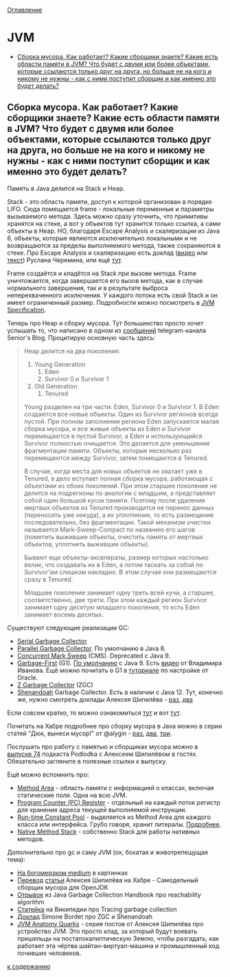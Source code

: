 [Оглавление](../README.md)

# JVM

- [Сборка мусора. Как работает? Какие сборщики знаете? Какие есть области памяти в JVM? Что будет с двумя или более объектами, которые ссылаются только друг на друга, но больше не на кого и никому не нужны - как с ними поступит сборщик и как именно это будет делать?](#сборка-мусора-как-работает-какие-сборщики-знаете-какие-есть-области-памяти-в-jvm-что-будет-с-двумя-или-более-объектами-которые-ссылаются-только-друг-на-друга-но-больше-не-на-кого-и-никому-не-нужны---как-с-ними-поступит-сборщик-и-как-именно-это-будет-делать)

## Сборка мусора. Как работает? Какие сборщики знаете? Какие есть области памяти в JVM? Что будет с двумя или более объектами, которые ссылаются только друг на друга, но больше не на кого и никому не нужны - как с ними поступит сборщик и как именно это будет делать?

Память в Java делится на Stack и Heap.

Stack - это область памяти, доступ к которой организован в порядке LIFO. Сюда помещается frame - локальные переменные и параметры вызываемого метода. Здесь можно сразу уточнить, что примитивы хранятся на стеке, а вот у объектов тут хранится только ссылка, а сами объекты в Heap. НО, благодаря Escape Analysis и скаляризации из Java 6, объекты, которые являются исключительно локальными и не возвращаются за пределы выполняемого метода, также сохраняются в стеке.  Про Escape Analysis и скаляризацию есть доклад ([видео](https://www.youtube.com/watch?v=K6c3W6vhQOA) или [текст](https://habr.com/ru/company/jugru/blog/322348/)) Руслана Черемина, или ещё [тут](https://www.beyondjava.net/escape-analysis-java).

Frame создаётся и кладётся на Stack при вызове метода. Frame уничтожается, когда завершается его вызов метода, как в случае нормального завершения, так и в результате выброса неперехваченного исключения. У каждого потока есть свой Stack и он имеет ограниченный размер. Подробности можно посмотреть в [JVM Specification](https://docs.oracle.com/javase/specs/jvms/se13/html/jvms-2.html#jvms-2.5.5).

Теперь про Heap и сборку мусора. Тут большинство просто хочет услышать то, что написано в одном из [сообщений](https://t.me/seniorsITBlog/61) telegram-канала Senior's Blog. Процитирую основную часть здесь:

<blockquote>
Heap делится на два поколения:

<ol>
    <li>Young Generation
        <ol>
            <li>Eden</li>
            <li>Survivor 0 и Survivor 1</li>
        </ol>
    </li>
    <li>Old Generation
        <ol><li>Tenured</li></ol>
    </li>
</ol>

Young разделен на три части: Eden, Survivor 0 и Survivor 1. В Eden создаются все новые объекты. Один из Survivor регионов всегда пустой. При полном заполнении региона Eden запускается малая сборка мусора, и все живые объекты из Eden и Survivor перемещаются в пустой Survivor, а Eden и использующийся Survivor полностью очищается. Это делается для уменьшения фрагментации памяти. Объекты, которые несколько раз перемещаются между Survivor, затем помещаются в Tenured.

В случае, когда места для новых объектов не хватает уже в Tenured, в дело вступает полная сборка мусора, работающая с объектами из обоих поколений. При этом старшее поколение не делится на подрегионы по аналогии с младшим, а представляет собой один большой кусок памяти. Поэтому после удаления мертвых объектов из Tenured производится не перенос данных (переносить уже некуда), а их уплотнение, то есть размещение последовательно, без фрагментации. Такой механизм очистки называется Mark-Sweep-Compact по названию его шагов (пометить выжившие объекты, очистить память от мертвых объектов, уплотнить выжившие объекты).

Бывают еще объекты-акселераты, размер которых настолько велик, что создавать их в Eden, а потом таскать за собой по Survivor’ам слишком накладно. В этом случае они размещаются сразу в Tenured.

Младшее поколение занимает одну треть всей кучи, а старшее, соответственно, две трети. При этом каждый регион Survivor занимает одну десятую младшего поколения, то есть Eden занимает восемь десятых.
</blockquote>

Существуют следующие реализации GC:
- [Serial Garbage Collector](https://docs.oracle.com/en/java/javase/13/gctuning/available-collectors.html#GUID-45794DA6-AB96-4856-A96D-FDE5F7DEE498)
- [Parallel Garbage Collector](https://docs.oracle.com/en/java/javase/13/gctuning/parallel-collector1.html#GUID-DCDD6E46-0406-41D1-AB49-FB96A50EB9CE). По умолчанию в Java 8.
- [Concurrent Mark Sweep](https://docs.oracle.com/en/java/javase/13/gctuning/concurrent-mark-sweep-cms-collector.html#GUID-FF8150AC-73D9-4780-91DD-148E63FA1BFF) (CMS). Deprecated с Java 9.
- [Garbage-First](https://www.oracle.com/technetwork/tutorials/tutorials-1876574.html) (G1). [По умолчанию](http://openjdk.java.net/jeps/248) с Java 9. Есть [видео](https://www.youtube.com/watch?v=iGRfyhE02lA) от Владимира Иванова. Ещё можно почитать о G1 в [туториале](https://docs.oracle.com/en/java/javase/13/gctuning/garbage-first-garbage-collector.html#GUID-ED3AB6D3-FD9B-4447-9EDF-983ED2F7A573) по настройке от Oracle.
- [Z Garbage Collector](http://openjdk.java.net/jeps/333) (ZGC)
- [Shenandoah](https://wiki.openjdk.java.net/display/shenandoah/Main) Garbage Collector. Есть в наличии с Java 12. Тут, конечно же, нужно смотреть доклады Алексея Шипилёва - [раз](https://www.youtube.com/watch?v=JBaZ4lK6OBk), [два](https://www.youtube.com/watch?v=HBWaffsl7fo)

Если совсем кратко, то можно ознакомиться [тут](http://java-online.ru/garbage-collection.xhtml) и вот [тут](https://dzone.com/articles/jvm-architecture-explained).

Почитать на Хабре подробнее про сборку мусора в Java можно в серии статей "Дюк, вынеси мусор!" от @alygin - [раз](https://habr.com/ru/post/269621/), [два](https://habr.com/ru/post/269707/), [три](https://habr.com/ru/post/269863/).

Послушать про работу с памятью и сборщиках мусора можно в [выпуске 74](http://podlodka.io/74) подкаста Podlodka с Алексеем Шипилёвом в гостях. Обязательно загляните в полезные ссылки к выпуску.

Ещё можно вспомнить про:
- [Method Area](https://javapapers.com/core-java/java-jvm-run-time-data-areas/#Method_Area) - область памяти с информацией о классах, включая статические поля. Одна на всю JVM.
- [Program Counter (PC) Register](https://javapapers.com/core-java/java-jvm-run-time-data-areas/#Program_Counter_PC_Register) - отдельный на каждый поток регистр для хранения адреса текущей выполняемой инструкции.
- [Run-time Constant Pool](https://javapapers.com/core-java/java-jvm-run-time-data-areas/#Java_Virtual_Machine_Stacks) - выделяется из Method Area для каждого класса или интерфейса. Грубо говоря, хранит литералы. [Подробнее](https://blog.jamesdbloom.com/JVMInternals.html#constant_pool).
- [Native Method Stack](https://javapapers.com/core-java/java-jvm-run-time-data-areas/#Java_Virtual_Machine_Stacks) - собственно Stack для работы нативных методов.

Дополнительно про gc и саму JVM (ох, бохатая и животрепещущая тема):
- [На богомерзком medium](https://medium.com/datadriveninvestor/how-does-garbage-collection-work-in-java-da8f75ec6899) в картинках
- [Перевод](https://habr.com/ru/company/jugru/blog/443250/) [статьи](https://shipilev.net/jvm/diy-gc/) Алексея Шипилёва на Хабре - Самодельный сборщик мусора для OpenJDK
- [Отрывок](https://plumbr.io/handbook/garbage-collection-algorithms/marking-reachable-objects) из Java Garbage Collection Handbook про reachability algorithm
- [Статейка](https://en.wikipedia.org/wiki/Tracing_garbage_collection) на Википедии про Tracing garbage collection
- [Доклад](https://www.youtube.com/watch?v=e2lXj_t7ZBc) Simone Bordet про ZGC и Shenandoah
- [JVM Anatomy Quarks](https://shipilev.net/jvm/anatomy-quarks/) - серия постов от Алексея Шипилёва про устройство JVM. Это просто клад, за который будут воевать пришельцы на постапокалиптическую Землю, чтобы разгадать, как работает эта чёртва шайтан-виртуал-машина и промышленный код почивших человеков.

[к содержанию](#jvm)